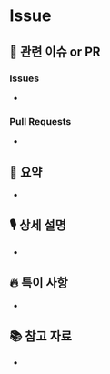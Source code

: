 # Issue
## 🔗 관련 이슈 or PR
### Issues
- 
### Pull Requests
-
## 📌 요약
- 
## 🎙️ 상세 설명
- 
## 🔥 특이 사항
- 
## 📚 참고 자료
- 
